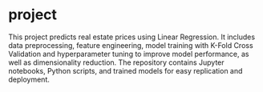 # project

This project predicts real estate prices using Linear Regression. It includes data preprocessing, feature engineering, model training with K-Fold Cross Validation and hyperparameter tuning to improve model performance, as well as dimensionality reduction. The repository contains Jupyter notebooks, Python scripts, and trained models for easy replication and deployment.

